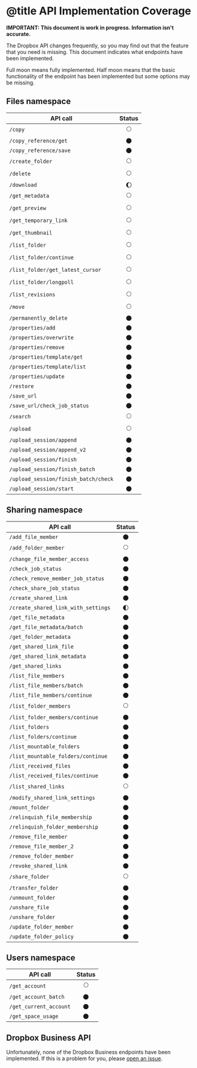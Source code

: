 # @title API Implementation Coverage

**IMPORTANT: This document is work in progress. Information isn't accurate.**

The Dropbox API changes frequently, so you may find out that the feature that
you need is missing. This document indicates what endpoints have been
implemented.

Full moon means fully implemented. Half moon means that the basic functionality
of the endpoint has been implemented but some options may be missing.

## Files namespace

API call | Status
--- | :---:
`/copy` | 🌕
`/copy_reference/get` | 🌑
`/copy_reference/save` | 🌑
`/create_folder` | 🌕
`/delete` | 🌕
`/download` | 🌔
`/get_metadata` | 🌕
`/get_preview` | 🌕
`/get_temporary_link` | 🌕
`/get_thumbnail` | 🌕
`/list_folder` | 🌕
`/list_folder/continue` | 🌕
`/list_folder/get_latest_cursor` | 🌕
`/list_folder/longpoll` | 🌕
`/list_revisions` | 🌕
`/move` | 🌕
`/permanently_delete` | 🌑
`/properties/add` | 🌑
`/properties/overwrite` | 🌑
`/properties/remove` | 🌑
`/properties/template/get` | 🌑
`/properties/template/list` | 🌑
`/properties/update` | 🌑
`/restore` | 🌑
`/save_url` | 🌑
`/save_url/check_job_status` | 🌑
`/search` | 🌕
`/upload` | 🌕
`/upload_session/append` | 🌑
`/upload_session/append_v2` | 🌑
`/upload_session/finish` | 🌑
`/upload_session/finish_batch` | 🌑
`/upload_session/finish_batch/check` | 🌑
`/upload_session/start` | 🌑

## Sharing namespace
API call | Status
--- | :---:
`/add_file_member` | 🌑
`/add_folder_member` | 🌕
`/change_file_member_access` | 🌑
`/check_job_status` | 🌑
`/check_remove_member_job_status` | 🌑
`/check_share_job_status` | 🌑
`/create_shared_link` | 🌑
`/create_shared_link_with_settings` | 🌓
`/get_file_metadata` | 🌑
`/get_file_metadata/batch` | 🌑
`/get_folder_metadata` | 🌑
`/get_shared_link_file` | 🌑
`/get_shared_link_metadata` | 🌑
`/get_shared_links` | 🌑
`/list_file_members` | 🌑
`/list_file_members/batch` | 🌑
`/list_file_members/continue` | 🌑
`/list_folder_members` | 🌕
`/list_folder_members/continue` | 🌑
`/list_folders` | 🌑
`/list_folders/continue` | 🌑
`/list_mountable_folders` | 🌑
`/list_mountable_folders/continue` | 🌑
`/list_received_files` | 🌑
`/list_received_files/continue` | 🌑
`/list_shared_links` | 🌕
`/modify_shared_link_settings` | 🌑
`/mount_folder` | 🌑
`/relinquish_file_membership` | 🌑
`/relinquish_folder_membership` | 🌑
`/remove_file_member` | 🌑
`/remove_file_member_2` | 🌑
`/remove_folder_member` | 🌑
`/revoke_shared_link` | 🌑
`/share_folder` | 🌕
`/transfer_folder` | 🌑
`/unmount_folder` | 🌑
`/unshare_file` | 🌑
`/unshare_folder` | 🌑
`/update_folder_member` | 🌑
`/update_folder_policy` | 🌑

## Users namespace

API call | Status
--- | :---:
`/get_account` | 🌕
`/get_account_batch` | 🌑
`/get_current_account` | 🌑
`/get_space_usage` | 🌑


## Dropbox Business API
Unfortunately, none of the Dropbox Business endpoints have been implemented.
If this is a problem for you, please [open an
issue](https://github.com/Jesus/dropbox_api/issues/new).
